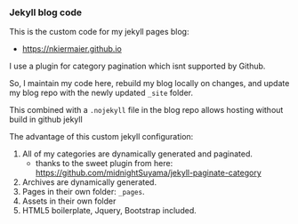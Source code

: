 ### Jekyll blog code

This is the custom code for my jekyll pages blog:  
  * https://nkiermaier.github.io

I use a plugin for category pagination which isnt supported by Github.

So, I maintain my code here, rebuild my blog locally on changes, and update my blog repo with the
newly updated `_site` folder.   

This combined with a `.nojekyll` file in the blog repo allows hosting without build in github jekyll 

The advantage of this custom jekyll configuration:  

1. All of my categories are dynamically generated and paginated.
      * thanks to the sweet plugin from here: https://github.com/midnightSuyama/jekyll-paginate-category
2. Archives are dynamically generated.
3. Pages in their own folder: `_pages`.
4. Assets in their own folder
5. HTML5 boilerplate, Jquery, Bootstrap included. 






